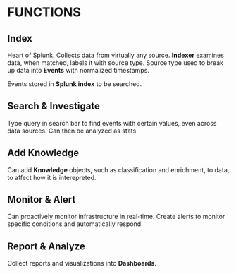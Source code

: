 # FUNCTIONS

## Index

Heart of Splunk. Collects data from virtually any source. **Indexer** examines data, when matched, labels it with source type. Source type used to break up data into **Events** with normalized timestamps.

Events stored in **Splunk index** to be searched.

## Search & Investigate

Type query in search bar to find events with certain values, even across data sources. Can then be analyzed as stats.

## Add Knowledge

Can add **Knowledge** objects, such as classification and enrichment, to data, to affect how it is interepreted.

## Monitor & Alert

Can proactively monitor infrastructure in real-time. Create alerts to monitor specific conditions and automatically respond.

## Report & Analyze

Collect reports and visualizations into **Dashboards**.
